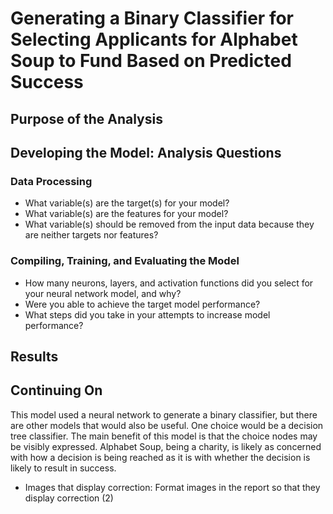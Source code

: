 # Generating a Binary Classifier for Selecting Applicants for Alphabet Soup to Fund Based on Predicted Success

## Purpose of the Analysis

## Developing the Model: Analysis Questions
### Data Processing
- What variable(s) are the target(s) for your model?
- What variable(s) are the features for your model?
- What variable(s) should be removed from the input data because they are neither targets nor features?

### Compiling, Training, and Evaluating the Model
- How many neurons, layers, and activation functions did you select for your neural network model, and why?
- Were you able to achieve the target model performance?
- What steps did you take in your attempts to increase model performance?

## Results

## Continuing On
This model used a neural network to generate a binary classifier, but there are other models that would also be useful.
One choice would be a decision tree classifier.
The main benefit of this model is that the choice nodes may be visibly expressed.
Alphabet Soup, being a charity, is likely as concerned with how a decision is being reached as it is with whether the decision is likely to result in success.

- Images that display correction: Format images in the report so that they display correction (2)

